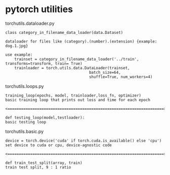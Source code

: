 # pytorch utilities


torchutils.dataloader.py

    class category_in_filename_data_loader(data.Dataset)

    dataloader for files like (category).(number).(extension) {example: dog.1.jpg}

    use example:
        trainset = category_in_filename_data_loader('../train', transforms=transform, train= True)
        trainloader = torch.utils.data.DataLoader(trainset, 
                                         batch_size=64, 
                                         shuffle=True, num_workers=4)




torchutils.loops.py

    training_loop(epochs, model, trainloader,loss_fn, optimizer)
    basic training loop that prints out loss and time for each epoch

    <=====================================================================>

    def testing_loop(model,testloader):
    basic testing loop



torchutils.basic.py

    device = torch.device('cuda' if torch.cuda.is_available() else 'cpu')
    set device to cuda or cpu, device-agnostic code

    <=====================================================================>

    def train_test_split(array, train)
    train test split, 9 : 1 ratio


